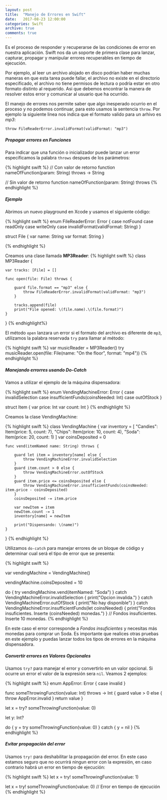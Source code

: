 ```yaml
---
layout: post
title:  "Manejo de Errores en Swift"
date:   2017-08-23 12:00:00
categories: Swift
archive: true
comments: true
---
```


Es el proceso de responder y recuperarse de las condiciones de error en nuestra aplicación. Swift nos da un soporte de primera clase para lanzar, capturar, propagar y manipular errores recuperables en tiempo de ejecución.

Por ejemplo, al leer un archivo alojado en disco podrían haber muchas maneras en que esta tarea puede fallar, el archivo no existe en el directorio especificado, el archivo no tiene permisos de lectura o podría estar en otro formato distinto al requerido. Asi que debemos encontrar la manera de resolver estos error y comunicar al usuario que ha ocurrido.

El manejo de errores nos permite saber que algo inesperado ocurrio en el proceso y no podemos continuar, para esto usamos la sentencia `throw`. Por ejemplo la siguiente linea nos indica que el formato valido para un arhivo es *mp3*:

`throw FileReaderError.invalidFormat(validFormat: "mp3")`

##### Propagar errores en Funciones

Para indicar que una función o inicializador puede lanzar un error especificamos la palabra `throws` despues de los parámetros:

{% highlight swift %}
// Con valor de retorno
function nameOfFunction(param: String) throws -> String

// Sin valor de retorno
function nameOfFunction(param: String) throws
{% endhighlight %}

##### Ejemplo


Abrimos un nuevo playground en Xcode y usamos el siguiente código:

{% highlight swift %}
enum FileReaderError: Error {
    case notFound
    case readOnly
    case writeOnly
    case invalidFormat(validFormat: String)
}

struct File {
    var name: String
    var format: String
}

{% endhighlight %}

Creamos una clase llamada **MP3Reader**:
{% highlight swift %}
class MP3Reader {

    var tracks: [File] = []

    func open(file: File) throws {

        guard file.format == "mp3" else {
            throw FileReaderError.invalidFormat(validFormat: "mp3")
        }

        tracks.append(file)
        print("File opened: \(file.name).\(file.format)")
    }
}
{% endhighlight%}

El método `open` lanzara un error si el formato del archivo es diferente de `mp3`, utilizamos la palabra reservada `try` para llamar al método:

{% highlight swift %}
var musicReader = MP3Reader()
try musicReader.open(file: File(name: "On the floor", format: "mp4"))
{% endhighlight %}


##### Manejando errorres usando Do-Catch

Vamos a utilizar el ejemplo de la máquina dispensadora:

{% highlight swift %}
enum VendingMachineError: Error {
    case invalidSelection
    case insufficientFunds(coinsNeeded: Int)
    case outOfStock
}

struct Item {
    var price: Int
    var count: Int
}
{% endhighlight %}

Creamos la clase VendingMachine:

{% highlight swift %}
class VendingMachine {
    var inventory = [
        "Candies": Item(price: 5, count: 7),
        "Chips": Item(price: 10, count: 4),
        "Soda": Item(price: 20, count: 1)
    ]
    var coinsDeposited = 0

    func vend(itemNamed name: String) throws {

        guard let item = inventory[name] else {
            throw VendingMachineError.invalidSelection
        }
        guard item.count > 0 else {
            throw VendingMachineError.outOfStock
        }
        guard item.price <= coinsDeposited else {
            throw VendingMachineError.insufficientFunds(coinsNeeded: item.price - coinsDeposited)
        }
        coinsDeposited -= item.price

        var newItem = item
        newItem.count -= 1
        inventory[name] = newItem

        print("Dispensando: \(name)")
    }
}
{% endhighlight %}

Utilizamos `do-catch` para manejar errores de un bloque de código y determinar cual será el tipo de error que se presenta:


{% highlight swift %}

var vendingMachine = VendingMachine()

vendingMachine.coinsDeposited = 10

do {
    try vendingMachine.vend(itemNamed: "Soda")
} catch VendingMachineError.invalidSelection {
    print("Opcion invalida.")
} catch VendingMachineError.outOfStock {
    print("No hay disponible")
} catch VendingMachineError.insufficientFunds(let coinsNeeded) {
    print("Fondos insuficientes. Inserte \(coinsNeeded) monedas.")
}
// Fondos insuficientes. Inserte 10 monedas.
{% endhighlight %}

En este caso el error corresponde a *Fondos insuficientes* y necesitas más monedas para comprar un Soda. Es importante que realices otras pruebas en este ejemplo y puedas lanzar todos los tipos de errores en la máquina dispensadora.

##### Convertir errores en Valores Opcionales

Usamos `try?` para manejar el error y convertirlo en un valor opcional. Si ocurre un error el valor de la expresión sera `nil`. Veamos 2 ejemplos:

{% highlight swift %}
enum AppError: Error {
    case invalid
}

func someThrowingFunction(value: Int) throws -> Int {
    guard value > 0 else {
        throw AppError.invalid
    }
    return value
}

let x = try? someThrowingFunction(value: 0)

let y: Int?

do {
    y = try someThrowingFunction(value: 0)
} catch {
    y = nil
}
{% endhighlight %}

##### Evitar propagación del error

Usamos `try!` para deshabilitar la propagación del error. En este caso estamos seguro que no ocurrirá ningun error con la expresión, en caso contrario habrá un error en tiempo de ejecución:


{% highlight swift %}
let x = try! someThrowingFunction(value: 1)

let x = try! someThrowingFunction(value: 0) // Error en tiempo de ejecución 
{% endhighlight %}

